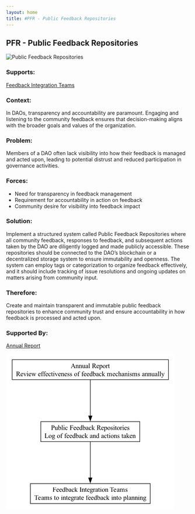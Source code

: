 ```yaml
---
layout: home
title: #PFR - Public Feedback Repositories
---
```


## PFR - Public Feedback Repositories

![Public Feedback Repositories](./output/illustration/public_feedback_repositories_illustration_v3.png)

### Supports:
[Feedback Integration Teams](./feedback_integration_teams.html)

### Context:
In DAOs, transparency and accountability are paramount. Engaging and listening to the community feedback ensures that decision-making aligns with the broader goals and values of the organization.

### Problem:
Members of a DAO often lack visibility into how their feedback is managed and acted upon, leading to potential distrust and reduced participation in governance activities.

### Forces:
- Need for transparency in feedback management
- Requirement for accountability in action on feedback
- Community desire for visibility into feedback impact

### Solution:
Implement a structured system called Public Feedback Repositories where all community feedback, responses to feedback, and subsequent actions taken by the DAO are diligently logged and made publicly accessible. These repositories should be connected to the DAO’s blockchain or a decentralized storage system to ensure immutability and openness. The system can employ tags or categorization to organize feedback effectively, and it should include tracking of issue resolutions and ongoing updates on matters arising from community input.

### Therefore:
Create and maintain transparent and immutable public feedback repositories to enhance community trust and ensure accountability in how feedback is processed and acted upon.

### Supported By:
[Annual Report](./annual_report.html)

![Public Feedback Repositories](./output/public_feedback_repositories_specific_graph_v3.png)